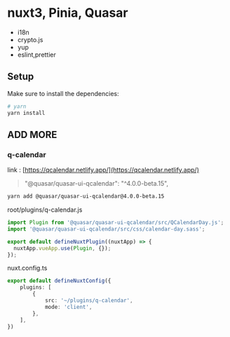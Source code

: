 # nuxt3, Pinia, Quasar

- i18n
- crypto.js
- yup
- eslint,prettier

## Setup

Make sure to install the dependencies:

```bash
# yarn
yarn install 
```

## ADD MORE
### q-calendar

link : [https://qcalendar.netlify.app/](https://qcalendar.netlify.app/)

> "@quasar/quasar-ui-qcalendar": "^4.0.0-beta.15",

```bash
yarn add @quasar/quasar-ui-qcalendar@4.0.0-beta.15
```

root/plugins/q-calendar.js
```js
import Plugin from '@quasar/quasar-ui-qcalendar/src/QCalendarDay.js';
import '@quasar/quasar-ui-qcalendar/src/css/calendar-day.sass';

export default defineNuxtPlugin((nuxtApp) => {
  nuxtApp.vueApp.use(Plugin, {});
});
```

nuxt.config.ts
```ts
export default defineNuxtConfig({
    plugins: [ 
        {
            src: '~/plugins/q-calendar',
            mode: 'client',
        },
    ],
})
```